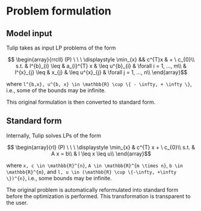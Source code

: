 # Problem formulation

## Model input

Tulip takes as input LP problems of the form
```math
    \begin{array}{rrcll}
    (P) \ \ \ 
    \displaystyle \min_{x} && c^{T}x & + \ c_{0}\\
    s.t.
    & l^{b}_{i} \leq & a_{i}^{T} x & \leq u^{b}_{i} & \forall i = 1, ..., m\\
    & l^{x}_{j} \leq & x_{j} & \leq u^{x}_{j} & \forall j = 1, ..., n\\
    \end{array}
```
where ``l^{b,x}, u^{b, x} \in \mathbb{R} \cup \{ - \infty, + \infty \}``, i.e., some of the bounds may be infinite.

This original formulation is then converted to standard form.

## Standard form

Internally, Tulip solves LPs of the form
```math
    \begin{array}{rl}
    (P) \ \ \ 
    \displaystyle \min_{x}
    & c^{T} x + \ c_{0}\\
    s.t.
    & A x = b\\
    & l \leq x \leq u\\
    \end{array}
```
where ``x, c \in \mathbb{R}^{n}``, ``A \in \mathbb{R}^{m \times n}``, ``b \in \mathbb{R}^{m}``,
and  ``l, u \in (\mathbb{R} \cup \{-\infty, +\infty \})^{n}``, i.e., some bounds may be infinite.

The original problem is automatically reformulated into standard form before the optimization is performed.
This transformation is transparent to the user.